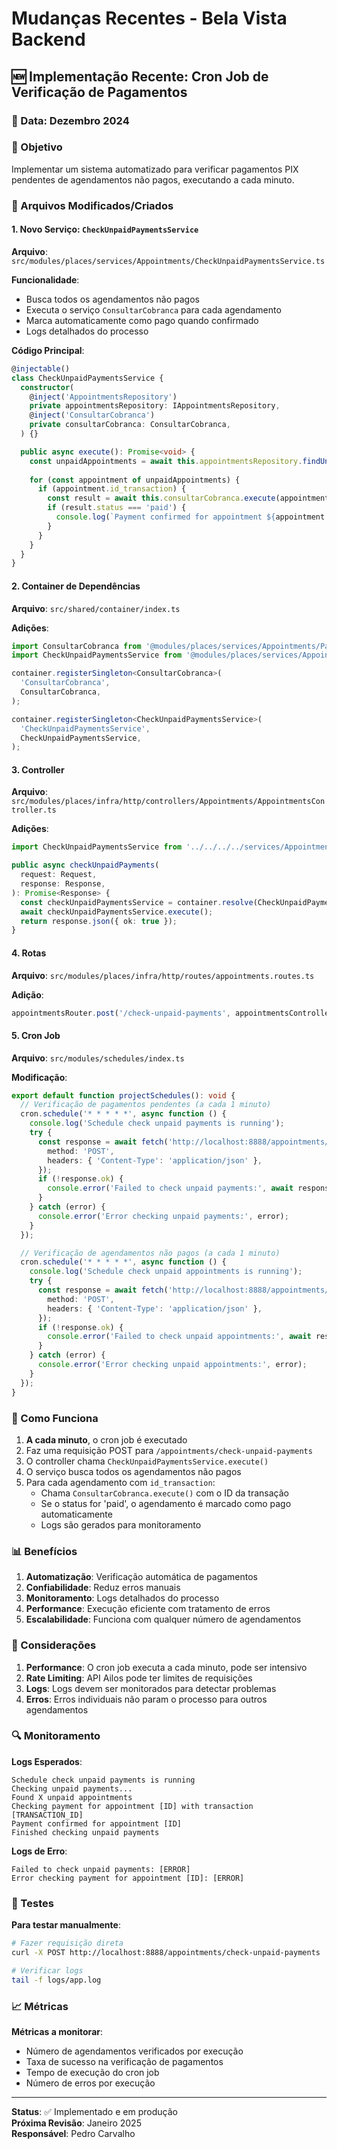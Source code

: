 # Mudanças Recentes - Bela Vista Backend

## 🆕 Implementação Recente: Cron Job de Verificação de Pagamentos

### 📅 Data: Dezembro 2024

### 🎯 Objetivo
Implementar um sistema automatizado para verificar pagamentos PIX pendentes de agendamentos não pagos, executando a cada minuto.

### 🔧 Arquivos Modificados/Criados

#### 1. Novo Serviço: `CheckUnpaidPaymentsService`
**Arquivo**: `src/modules/places/services/Appointments/CheckUnpaidPaymentsService.ts`

**Funcionalidade**:
- Busca todos os agendamentos não pagos
- Executa o serviço `ConsultarCobranca` para cada agendamento
- Marca automaticamente como pago quando confirmado
- Logs detalhados do processo

**Código Principal**:
```typescript
@injectable()
class CheckUnpaidPaymentsService {
  constructor(
    @inject('AppointmentsRepository')
    private appointmentsRepository: IAppointmentsRepository,
    @inject('ConsultarCobranca')
    private consultarCobranca: ConsultarCobranca,
  ) {}

  public async execute(): Promise<void> {
    const unpaidAppointments = await this.appointmentsRepository.findUnpaidAppointments();
    
    for (const appointment of unpaidAppointments) {
      if (appointment.id_transaction) {
        const result = await this.consultarCobranca.execute(appointment.id_transaction);
        if (result.status === 'paid') {
          console.log(`Payment confirmed for appointment ${appointment.id}`);
        }
      }
    }
  }
}
```

#### 2. Container de Dependências
**Arquivo**: `src/shared/container/index.ts`

**Adições**:
```typescript
import ConsultarCobranca from '@modules/places/services/Appointments/Payments/ConsultarCobranca';
import CheckUnpaidPaymentsService from '@modules/places/services/Appointments/CheckUnpaidPaymentsService';

container.registerSingleton<ConsultarCobranca>(
  'ConsultarCobranca',
  ConsultarCobranca,
);

container.registerSingleton<CheckUnpaidPaymentsService>(
  'CheckUnpaidPaymentsService',
  CheckUnpaidPaymentsService,
);
```

#### 3. Controller
**Arquivo**: `src/modules/places/infra/http/controllers/Appointments/AppointmentsController.ts`

**Adições**:
```typescript
import CheckUnpaidPaymentsService from '../../../../services/Appointments/CheckUnpaidPaymentsService';

public async checkUnpaidPayments(
  request: Request,
  response: Response,
): Promise<Response> {
  const checkUnpaidPaymentsService = container.resolve(CheckUnpaidPaymentsService);
  await checkUnpaidPaymentsService.execute();
  return response.json({ ok: true });
}
```

#### 4. Rotas
**Arquivo**: `src/modules/places/infra/http/routes/appointments.routes.ts`

**Adição**:
```typescript
appointmentsRouter.post('/check-unpaid-payments', appointmentsController.checkUnpaidPayments);
```

#### 5. Cron Job
**Arquivo**: `src/modules/schedules/index.ts`

**Modificação**:
```typescript
export default function projectSchedules(): void {
  // Verificação de pagamentos pendentes (a cada 1 minuto)
  cron.schedule('* * * * *', async function () {
    console.log('Schedule check unpaid payments is running');
    try {
      const response = await fetch('http://localhost:8888/appointments/check-unpaid-payments', {
        method: 'POST',
        headers: { 'Content-Type': 'application/json' },
      });
      if (!response.ok) {
        console.error('Failed to check unpaid payments:', await response.text());
      }
    } catch (error) {
      console.error('Error checking unpaid payments:', error);
    }
  });

  // Verificação de agendamentos não pagos (a cada 1 minuto)
  cron.schedule('* * * * *', async function () {
    console.log('Schedule check unpaid appointments is running');
    try {
      const response = await fetch('http://localhost:8888/appointments/check-unpaid', {
        method: 'POST',
        headers: { 'Content-Type': 'application/json' },
      });
      if (!response.ok) {
        console.error('Failed to check unpaid appointments:', await response.text());
      }
    } catch (error) {
      console.error('Error checking unpaid appointments:', error);
    }
  });
}
```

### 🔄 Como Funciona

1. **A cada minuto**, o cron job é executado
2. Faz uma requisição POST para `/appointments/check-unpaid-payments`
3. O controller chama `CheckUnpaidPaymentsService.execute()`
4. O serviço busca todos os agendamentos não pagos
5. Para cada agendamento com `id_transaction`:
   - Chama `ConsultarCobranca.execute()` com o ID da transação
   - Se o status for 'paid', o agendamento é marcado como pago automaticamente
   - Logs são gerados para monitoramento

### 📊 Benefícios

1. **Automatização**: Verificação automática de pagamentos
2. **Confiabilidade**: Reduz erros manuais
3. **Monitoramento**: Logs detalhados do processo
4. **Performance**: Execução eficiente com tratamento de erros
5. **Escalabilidade**: Funciona com qualquer número de agendamentos

### 🚨 Considerações

1. **Performance**: O cron job executa a cada minuto, pode ser intensivo
2. **Rate Limiting**: API Ailos pode ter limites de requisições
3. **Logs**: Logs devem ser monitorados para detectar problemas
4. **Erros**: Erros individuais não param o processo para outros agendamentos

### 🔍 Monitoramento

**Logs Esperados**:
```
Schedule check unpaid payments is running
Checking unpaid payments...
Found X unpaid appointments
Checking payment for appointment [ID] with transaction [TRANSACTION_ID]
Payment confirmed for appointment [ID]
Finished checking unpaid payments
```

**Logs de Erro**:
```
Failed to check unpaid payments: [ERROR]
Error checking payment for appointment [ID]: [ERROR]
```

### 🧪 Testes

**Para testar manualmente**:
```bash
# Fazer requisição direta
curl -X POST http://localhost:8888/appointments/check-unpaid-payments

# Verificar logs
tail -f logs/app.log
```

### 📈 Métricas

**Métricas a monitorar**:
- Número de agendamentos verificados por execução
- Taxa de sucesso na verificação de pagamentos
- Tempo de execução do cron job
- Número de erros por execução

---

**Status**: ✅ Implementado e em produção  
**Próxima Revisão**: Janeiro 2025  
**Responsável**: Pedro Carvalho 